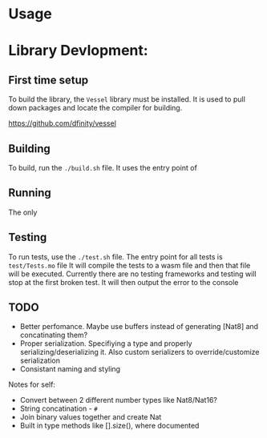 


# Usage



# Library Devlopment:

## First time setup
To build the library, the `Vessel` library must be installed. It is used to pull down packages and locate the compiler for building.

https://github.com/dfinity/vessel


## Building
To build, run the `./build.sh` file.
It uses the entry point of 

## Running
The only 

## Testing
To run tests, use the `./test.sh` file.
The entry point for all tests is `test/Tests.mo` file
It will compile the tests to a wasm file and then that file will be executed.
Currently there are no testing frameworks and testing will stop at the first broken test. It will then output the error to the console


## TODO
- Better perfomance. Maybe use buffers instead of generating [Nat8] and concatinating them? 
- Proper serialization. Specifiying a type and properly serializing/deserializing it. Also custom serializers to override/customize serialization
- Consistant naming and styling





 Notes for self:
 - Convert between 2 different number types like Nat8/Nat16?
 - String concatination - `#`
 - Join binary values together and create Nat
 - Built in type methods like [].size(), where documented